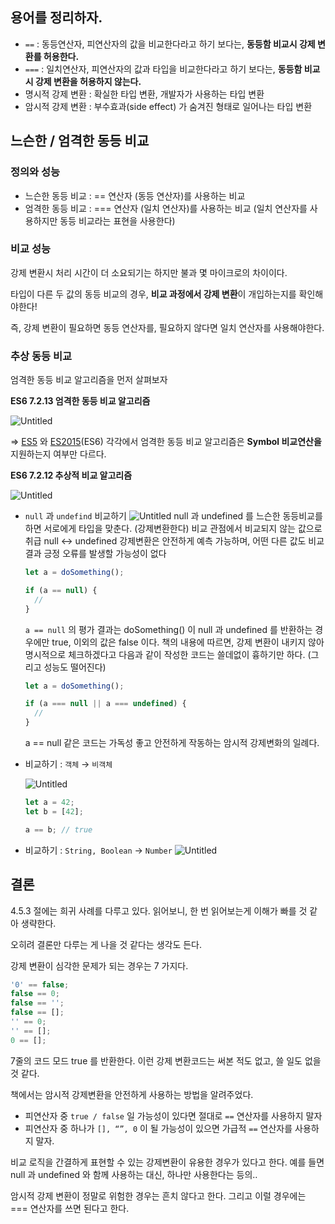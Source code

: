 ## 용어를 정리하자.

- `==` : 동등연산자, 피연산자의 값을 비교한다라고 하기 보다는, **동등함 비교시 강제 변환를 허용한다.**
- `===` : 일치연산자, 피연산자의 값과 타입을 비교한다라고 하기 보다는, **동등함 비교시 강제 변환을 허용하지 않는다.**
- 명시적 강제 변환 : 확실한 타입 변환, 개발자가 사용하는 타입 변환
- 암시적 강제 변환 : 부수효과(side effect) 가 숨겨진 형태로 일어나는 타입 변환

## 느슨한 / 엄격한 동등 비교

### 정의와 성능

- 느슨한 동등 비교 : == 연산자 (동등 연산자)를 사용하는 비교
- 엄격한 동등 비교 : === 연산자 (일치 연산자)를 사용하는 비교 (일치 연산자를 사용하지만 동등 비교라는 표현을 사용한다)

### 비교 성능

강제 변환시 처리 시간이 더 소요되기는 하지만 불과 몇 마이크로의 차이이다.

타입이 다른 두 값의 동등 비교의 경우, **비교 과정에서 강제 변환**이 개입하는지를 확인해야한다!

즉, 강제 변환이 필요하면 동등 연산자를, 필요하지 않다면 일치 연산자를 사용해야한다.

### 추상 동등 비교

엄격한 동등 비교 알고리즘을 먼저 살펴보자

**ES6 7.2.13 엄격한 동등 비교 알고리즘**

![Untitled](https://s3-us-west-2.amazonaws.com/secure.notion-static.com/b6dcb6dd-84f8-406f-9c04-edffb72eb1a9/Untitled.png)

⇒ [ES5](https://262.ecma-international.org/5.1/#sec-11.9.3) 와 [ES2015](https://262.ecma-international.org/6.0/#sec-abstract-equality-comparison)(ES6) 각각에서 엄격한 동등 비교 알고리즘은 **Symbol 비교연산을** 지원하는지 여부만 다르다.

**ES6 7.2.12 추상적 비교 알고리즘**

![Untitled](https://s3-us-west-2.amazonaws.com/secure.notion-static.com/92b32d4c-42b4-4621-a204-2dd766a3fdc2/Untitled.png)

- `null` 과 `undefind` 비교하기
  ![Untitled](https://s3-us-west-2.amazonaws.com/secure.notion-static.com/32be7bff-7473-41cb-b638-a7ba1bba9cfc/Untitled.png)
  null 과 undefined 를 느슨한 동등비교를 하면 서로에게 타입을 맞춘다. (강제변환한다)
  비교 관점에서 비교되지 않는 값으로 취급
  null ↔ undefined 강제변환은 안전하게 예측 가능하며, 어떤 다른 값도 비교 결과 긍정 오류를 발생할 가능성이 없다
  ```jsx
  let a = doSomething();

  if (a == null) {
    //
  }
  ```
  `a == null` 의 평가 결과는 doSomething() 이 null 과 undefined 를 반환하는 경우에만 true, 이외의 값은 false 이다.
  책의 내용에 따르면, 강제 변환이 내키지 않아 명시적으로 체크하겠다고 다음과 같이 작성한 코드는 쓸데없이 흉하기만 하다. (그리고 성능도 떨어진다)
  ```jsx
  let a = doSomething();

  if (a === null || a === undefined) {
    //
  }
  ```
  a == null 같은 코드는 가독성 좋고 안전하게 작동하는 암시적 강제변화의 일례다.
- 비교하기 : `객체` → `비객체`

  ![Untitled](https://s3-us-west-2.amazonaws.com/secure.notion-static.com/978d3feb-3813-4ff6-9250-a34abdee914b/Untitled.png)

  ```jsx
  let a = 42;
  let b = [42];

  a == b; // true
  ```

- 비교하기 : `String, Boolean` → `Number`
  ![Untitled](https://s3-us-west-2.amazonaws.com/secure.notion-static.com/ca3d214e-6d3a-4497-be86-105935fa4711/Untitled.png)

## 결론

4.5.3 절에는 희귀 사례를 다루고 있다. 읽어보니, 한 번 읽어보는게 이해가 빠를 것 같아 생략한다.

오히려 결론만 다루는 게 나을 것 같다는 생각도 든다.

강제 변환이 심각한 문제가 되는 경우는 7 가지다.

```jsx
'0' == false;
false == 0;
false == '';
false == [];
'' == 0;
'' == [];
0 == [];
```

7줄의 코드 모드 true 를 반환한다. 이런 강제 변환코드는 써본 적도 없고, 쓸 일도 없을 것 같다.

책에서는 암시적 강제변환을 안전하게 사용하는 방법을 알려주었다.

- 피연산자 중 `true / false` 일 가능성이 있다면 절대로 `==` 연산자를 사용하지 말자
- 피연산자 중 하나가 `[], “”, 0` 이 될 가능성이 있으면 가급적 `==` 연산자를 사용하지 말자.

비교 로직을 간결하게 표현할 수 있는 강제변환이 유용한 경우가 있다고 한다. 예를 들면 null 과 undefined 와 함께 사용하는 대신, 하나만 사용한다는 등의..

암시적 강제 변환이 정말로 위험한 경우는 흔치 않다고 한다. 그리고 이럴 경우에는 === 연산자를 쓰면 된다고 한다.
